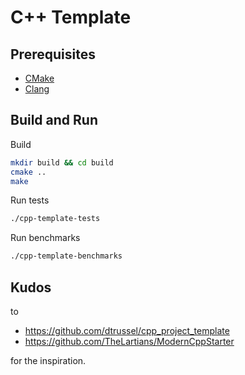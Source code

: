 # C++ Template

## Prerequisites

- [CMake](https://cmake.org/)
- [Clang](https://clang.llvm.org/)

## Build and Run

Build

```bash
mkdir build && cd build
cmake ..
make
```

Run tests

```bash
./cpp-template-tests
```

Run benchmarks

```bash
./cpp-template-benchmarks
```

## Kudos

to

- https://github.com/dtrussel/cpp_project_template
- https://github.com/TheLartians/ModernCppStarter

for the inspiration.
